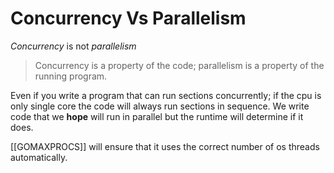 # Concurrency Vs Parallelism 
*Concurrency* is not *parallelism*

>Concurrency is a property of the code; parallelism is a property of the running program.

Even if you write a program that can run sections concurrently; if the cpu is only single core the code will always run sections in sequence. We write code that we **hope** will run in parallel but the runtime will determine if it does.

[[GOMAXPROCS]] will ensure that it uses the correct number of os threads automatically.